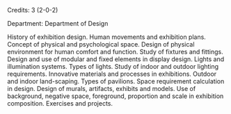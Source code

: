 Credits: 3 (2-0-2)

Department: Department of Design

History of exhibition design. Human movements and exhibition plans. Concept of physical and psychological space. Design of physical environment for human comfort and function. Study of fixtures and fittings. Design and use of modular and fixed elements in display design. Lights and illumination systems. Types of lights. Study of indoor and outdoor lighting requirements. Innovative materials and processes in exhibitions. Outdoor and indoor land-scaping. Types of pavilions. Space requirement calculation in design. Design of murals, artifacts, exhibits and models. Use of background, negative space, foreground, proportion and scale in exhibition composition. Exercises and projects.